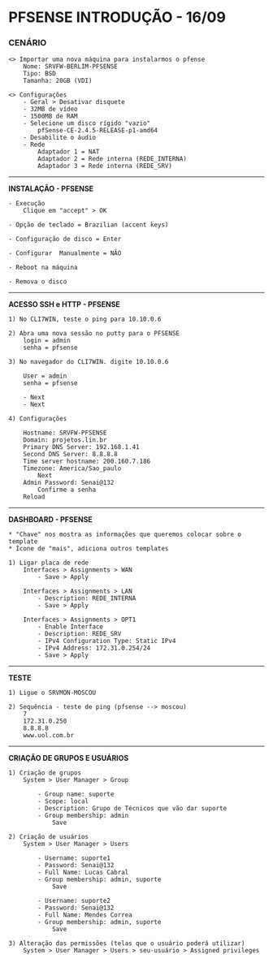 # PFSENSE INTRODUÇÃO - 16/09

### CENÁRIO

    <> Importar uma nova máquina para instalarmos o pfense
        Nome: SRVFW-BERLIM-PFSENSE
        Tipo: BSD
        Tamanha: 20GB (VDI)

    <> Configurações
        - Geral > Desativar disquete
        - 32MB de vídeo
        - 1500MB de RAM
        - Selecione um disco rígido "vazio"
            pfSense-CE-2.4.5-RELEASE-p1-amd64
        - Desabilite o áudio
        - Rede
            Adaptador 1 = NAT
            Adaptador 2 = Rede interna (REDE_INTERNA)
            Adaptador 3 = Rede interna (REDE_SRV)

-----------------------------------------

**INSTALAÇÃO - PFSENSE**

    - Execução 
        Clique em "accept" > OK

    - Opção de teclado = Brazilian (accent keys)

    - Configuração de disco = Enter
    
    - Configurar  Manualmente = NÃO
    
    - Reboot na máquina

    - Remova o disco

-----------------------------------------

**ACESSO SSH e HTTP - PFSENSE**

    1) No CLI7WIN, teste o ping para 10.10.0.6

    2) Abra uma nova sessão no putty para o PFSENSE
        login = admin
        senha = pfsense

    3) No navegador do CLI7WIN. digite 10.10.0.6

        User = admin
        senha = pfsense

        - Next
        - Next

    4) Configurações

        Hostname: SRVFW-PFSENSE
        Domain: projetos.lin.br
        Primary DNS Server: 192.168.1.41
        Second DNS Server: 8.8.8.8
        Time server hostname: 200.160.7.186
        Timezone: America/Sao_paulo
            Next
        Admin Password: Senai@132
            Confirme a senha
        Reload 

        
-----------------------------------------

**DASHBOARD - PFSENSE**

    * "Chave" nos mostra as informações que queremos colocar sobre o template
    * Ícone de "mais", adiciona outros templates

    1) Ligar placa de rede
        Interfaces > Assignments > WAN
            - Save > Apply

        Interfaces > Assignments > LAN
            - Description: REDE_INTERNA
            - Save > Apply

        Interfaces > Assignments > OPT1
            - Enable Interface
            - Description: REDE_SRV
            - IPv4 Configuration Type: Static IPv4
            - IPv4 Address: 172.31.0.254/24
            - Save > Apply

-----------------------------------------

**TESTE**

    1) Ligue o SRVMON-MOSCOU

    2) Sequência - teste de ping (pfsense --> moscou)
        7
        172.31.0.250
        8.8.8.8
        www.uol.com.br

-----------------------------------------

**CRIAÇÃO DE GRUPOS E USUÁRIOS**

    1) Criação de grupos
        System > User Manager > Group

            - Group name: suporte
            - Scope: local
            - Description: Grupo de Técnicos que vão dar suporte
            - Group membership: admin
                Save

    2) Criação de usuários
        System > User Manager > Users

            - Username: suporte1
            - Password: Senai@132
            - Full Name: Lucas Cabral
            - Group membership: admin, suporte
                Save

            - Username: suporte2
            - Password: Senai@132
            - Full Name: Mendes Correa
            - Group membership: admin, suporte
                Save

    3) Alteração das permissões (telas que o usuário poderá utilizar)
        System > User Manager > Users > seu-usuário > Assigned privileges

